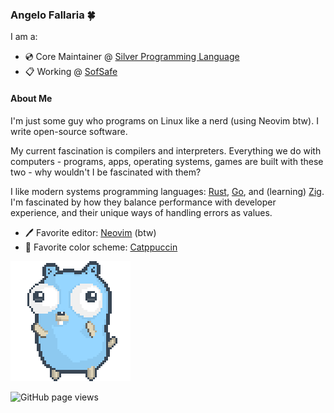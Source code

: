 ### Angelo Fallaria 🍀

I am a:

* 💿 Core Maintainer @ [Silver Programming Language](https://github.com/silverlang)
* 📋 Working @ [SofSafe](https://www.sofsafe.cloud)


#### About Me

I'm just some guy who programs on Linux like a nerd (using Neovim btw). I write open-source software.

My current fascination is compilers and interpreters. Everything we do with computers - programs, apps, operating systems, games are built with these two - why wouldn't I be fascinated with them? 

I like modern systems programming languages: [Rust](https://www.rust-lang.org/), [Go](https://go.dev/), and (learning) [Zig](https://ziglang.org/). I'm fascinated by how they balance performance with developer experience, and their unique ways of handling errors as values. 


- 🖊️ Favorite editor: [Neovim](https://neovim.io/) (btw)
- 🎨 Favorite color scheme: [Catppuccin](https://github.com/catppuccin)

![](./dancing-gopher.gif)

<img src="https://komarev.com/ghpvc/?username=angelofallars&color=45707a&style=flat-square" alt="GitHub page views">
